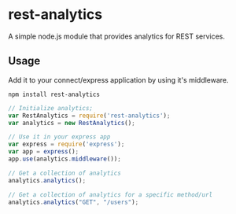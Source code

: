 rest-analytics
==============

A simple node.js module that provides analytics for REST services.

## Usage

Add it to your connect/express application by using it's middleware.

`npm install rest-analytics`

```javascript
// Initialize analytics;
var RestAnalytics = require('rest-analytics');
var analytics = new RestAnalytics();
```

```javascript
// Use it in your express app
var express = require('express');
var app = express();
app.use(analytics.middleware());

```

```javascript
// Get a collection of analytics
analytics.analytics();

// Get a collection of analytics for a specific method/url
analytics.analytics("GET", "/users");

```
